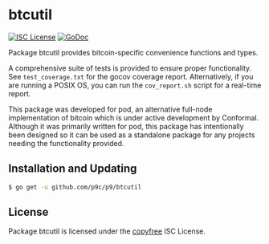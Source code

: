 # btcutil

[![ISC License](http://img.shields.io/badge/license-ISC-blue.svg)](http://copyfree.org)
[![GoDoc](http://img.shields.io/badge/godoc-reference-blue.svg)](http://godoc.org/github.com/p9c/p9/btcutil)

Package btcutil provides bitcoin-specific convenience functions and types.

A comprehensive suite of tests is provided to ensure proper functionality.
See `test_coverage.txt` for the gocov coverage report. Alternatively, if you are
running a POSIX OS, you can run the `cov_report.sh` script for a real-time
report.

This package was developed for pod, an alternative full-node implementation of
bitcoin which is under active development by Conformal. Although it was
primarily written for pod, this package has intentionally been designed so it
can be used as a standalone package for any projects needing the functionality
provided.

## Installation and Updating

```bash
$ go get -u github.com/p9c/p9/btcutil
```

## License

Package btcutil is licensed under the [copyfree](http://copyfree.org) ISC
License.
